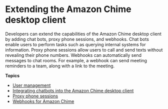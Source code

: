# Extending the Amazon Chime desktop client<a name="extend-chime-client"></a>

Developers can extend the capabilities of the Amazon Chime desktop client by adding chat bots, proxy phone sessions, and webhooks\. Chat bots enable users to perform tasks such as querying internal systems for information\. Proxy phone sessions allow users to call and send texts without revealing their phone numbers\. Webhooks can automatically send messages to chat rooms\. For example, a webhook can send meeting reminders to a team, along with a link to the meeting\.

**Topics**
+ [User management](users.md)
+ [Integrating chatbots into the Amazon Chime desktop client](chat-bots.md)
+ [Proxy phone sessions](proxy-phone-sessions.md)
+ [Webhooks for Amazon Chime](webhooks.md)